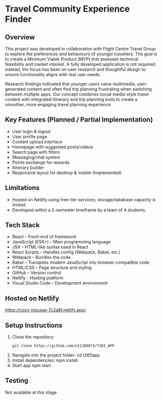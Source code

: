 # Travel Community Experience Finder

## Overview
This project was developed in collaboration with Flight Centre Travel Group to explore the preferences and behaviours of younger travellers. The goal is to create a Minimum Viable Product (MVP) that assesses technical feasibility and market interest. A fully developed application is not required; instead, the focus has been on user research and thoughtful design to ensure functionality aligns with real user needs.

Research findings indicated that younger users value multimedia, user-generated content and often find trip planning frustrating when switching between multiple apps. Our concept combines social media-style travel content with integrated itinerary and trip planning tools to create a smoother, more engaging travel planning experience.

## Key Features (Planned / Partial Implementation)
- User login & logout
- User profile page
- Content upload interface
- Homepage with suggested posts/videos
- Search page with filters
- Messaging/chat system
- Points exchange for rewards
- Itinerary builder
- Responsive layout for desktop & mobile (Implemented)

## Limitations
- Hosted on Netlify using free-tier services; storage/database capacity is limited.
- Developed within a 2-semester timeframe by a team of 4 students.

## Tech Stack
- React – Front-end UI framework  
- JavaScript (ES6+) – Main programming language  
- JSX – HTML-like syntax used in React  
- React Scripts – Handles config (Webpack, Babel, etc.)  
- Webpack – Bundles the code  
- Babel – Transpiles modern JavaScript into browser-compatible code  
- HTML/CSS – Page structure and styling  
- GitHub – Version control  
- Netlify – Hosting platform  
- Visual Studio Code – Development environment  

## Hosted on Netlify
https://cozy-mousse-7c2a8f.netlify.app/

## Setup Instructions
1. Clone the repository:
   ```bash
   git clone https://github.com/n11188073/T365_APP
2. Navigate into the project folder:
    cd t365app
3. Install dependencies:
    npm install
4. Start app
    npm start

## Testing 
Not available at this stage

